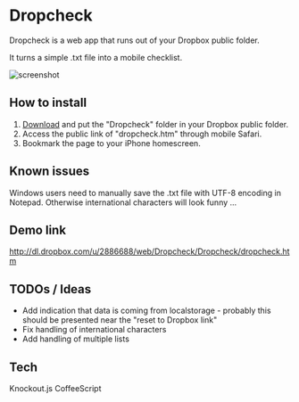 Dropcheck
=========

Dropcheck is a web app that runs out of your Dropbox public folder.

It turns a simple .txt file into a mobile checklist.

![screenshot](http://www.jakobloekkemadsen.com/wp-content/uploads/2011/09/dropcheck1.png)

How to install
--------------
1. [Download](https://github.com/jakobloekke/Dropcheck/zipball/master/ "Download Dropcheck") and put the "Dropcheck" folder in your Dropbox public folder.
3. Access the public link of "dropcheck.htm" through mobile Safari.
4. Bookmark the page to your iPhone homescreen.

Known issues
------------
Windows users need to manually save the .txt file with UTF-8 encoding in Notepad. 
Otherwise international characters will look funny ...

Demo link 
---------
http://dl.dropbox.com/u/2886688/web/Dropcheck/Dropcheck/dropcheck.htm


TODOs / Ideas
----

* Add indication that data is coming from localstorage - probably this should be presented near the "reset to Dropbox link"
* Fix handling of international characters
* Add handling of multiple lists

Tech
----
Knockout.js
CoffeeScript